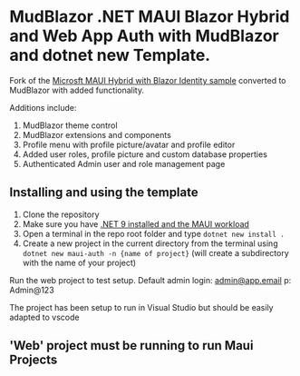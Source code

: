 # MudBlazor .NET MAUI Blazor Hybrid and Web App Auth with MudBlazor and dotnet new Template.
Fork of the [Microsft MAUI Hybrid with Blazor Identity sample](https://github.com/BethMassi/MauiHybridAuth) converted to MudBlazor with added functionality.

Additions include:
1. MudBlazor theme control
2. MudBlazor extensions and components
3. Profile menu with profile picture/avatar and profile editor
4. Added user roles, profile picture and custom database properties
5. Authenticated Admin user and role management page

## Installing and using the template
1. Clone the repository
2. Make sure you have [.NET 9 installed and the MAUI workload](https://learn.microsoft.com/en-us/dotnet/maui/get-started/installation?view=net-maui-9.0&tabs=vswin)
3. Open a terminal in the repo root folder and type ```dotnet new install .```
4. Create a new project in the current directory from the terminal using ```dotnet new maui-auth -n {name of project}``` (will create a subdirectory with the name of your project)

Run the web project to test setup. Default admin login: admin@app.email p: Admin@123

The project has been setup to run in Visual Studio but should be easily adapted to vscode

## 'Web' project must be running to run Maui Projects
